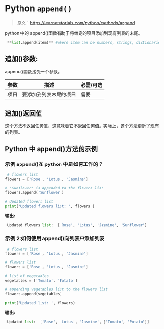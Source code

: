 # Python `append()`

> 原文：<https://learnetutorials.com/python/methods/append>

python 中的 append()函数有助于将给定的项目添加到现有列表的末尾。

```py
 **list.append(item)** #where item can be numbers, strings, dictionaries etc 

```

## 追加()参数:

append()函数接受一个参数。

| 参数 | 描述 | 必需/可选 |
| --- | --- | --- |
| 项目 | 要添加到列表末尾的项目 | 需要 |

## 追加()返回值

这个方法不返回任何值，这意味着它不返回任何值。实际上，这个方法更新了现有的列表。

## Python 中 append()方法的示例

### 示例 append()在 python 中是如何工作的？

```py
 # flowers list
flowers = ['Rose', 'Lotus', 'Jasmine']

# 'Sunflower' is appended to the flowers list
flowers.append('Sunflower')

# Updated flowers list
print('Updated flowers list: ', flowers ) 

```

**输出:**

```py
 Updated flowers list:  ['Rose', 'Lotus', 'Jasmine', 'Sunflower'] 
```

### 示例 2:如何使用 append()向列表中添加列表

```py
 # flowers list
flowers = ['Rose', 'Lotus', 'Jasmine']

# flowers list
flowers = ['Rose', 'Lotus', 'Jasmine']

# list of vegetables 
vegetables = ['Tomato', 'Potato']

# appending vegetables list to the flowers list
flowers.append(vegetables)

print('Updated list: ', flowers) 

```

**输出:**

```py
 Updated list:  ['Rose', 'Lotus', 'Jasmine', ['Tomato', 'Potato']] 
```
